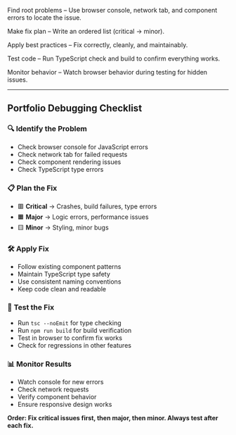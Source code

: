 Find root problems – Use browser console, network tab, and component errors to locate the issue.

Make fix plan – Write an ordered list (critical → minor).

Apply best practices – Fix correctly, cleanly, and maintainably.

Test code – Run TypeScript check and build to confirm everything works.

Monitor behavior – Watch browser behavior during testing for hidden issues.

---

## **Portfolio Debugging Checklist**

### 🔍 **Identify the Problem**

- Check browser console for JavaScript errors
- Check network tab for failed requests
- Check component rendering issues
- Check TypeScript type errors

### 📋 **Plan the Fix**

- 🟥 **Critical** → Crashes, build failures, type errors
- 🟧 **Major** → Logic errors, performance issues
- 🟨 **Minor** → Styling, minor bugs

### 🛠️ **Apply Fix**

- Follow existing component patterns
- Maintain TypeScript type safety
- Use consistent naming conventions
- Keep code clean and readable

### 🧪 **Test the Fix**

- Run `tsc --noEmit` for type checking
- Run `npm run build` for build verification
- Test in browser to confirm fix works
- Check for regressions in other features

### 📊 **Monitor Results**

- Watch console for new errors
- Check network requests
- Verify component behavior
- Ensure responsive design works

**Order: Fix critical issues first, then major, then minor. Always test after each fix.**

